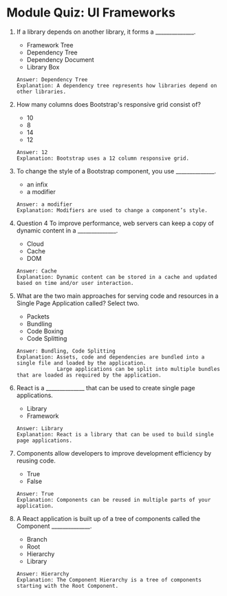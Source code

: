 # Module Quiz: UI Frameworks

1. If a library depends on another library, it forms a ______________.
   - Framework Tree
   - Dependency Tree
   - Dependency Document
   - Library Box
   ```
   Answer: Dependency Tree
   Explanation: A dependency tree represents how libraries depend on other libraries.
   ```

2. How many columns does Bootstrap's responsive grid consist of?
   - 10
   - 8
   - 14
   - 12
   ```
   Answer: 12
   Explanation: Bootstrap uses a 12 column responsive grid.
   ```

3. To change the style of a Bootstrap component, you use  ______________.
   - an infix
   - a modifier
   ```
   Answer: a modifier
   Explanation: Modifiers are used to change a component’s style.
   ```

4. Question 4
To improve performance, web servers can keep a copy of dynamic content in a ______________.
   - Cloud
   - Cache
   - DOM
   ```
   Answer: Cache
   Explanation: Dynamic content can be stored in a cache and updated based on time and/or user interaction.
   ```

5. What are the two main approaches for serving code and resources in a Single Page Application called? Select two.
   - Packets
   - Bundling
   - Code Boxing
   - Code Splitting
   ```
   Answer: Bundling, Code Splitting
   Explanation: Assets, code and dependencies are bundled into a single file and loaded by the application.
                Large applications can be split into multiple bundles that are loaded as required by the application.
   ```

6. React is a ______________ that can be used to create single page applications.
   - Library
   - Framework
   ```
   Answer: Library
   Explanation: React is a library that can be used to build single page applications.
   ```

7. Components allow developers to improve development efficiency by reusing code.
   - True
   - False
   ```
   Answer: True
   Explanation: Components can be reused in multiple parts of your application.
   ```

8. A React application is built up of a tree of components called the Component ______________.
   - Branch
   - Root
   - Hierarchy
   - Library
   ```
   Answer: Hierarchy
   Explanation: The Component Hierarchy is a tree of components starting with the Root Component.
   ```
